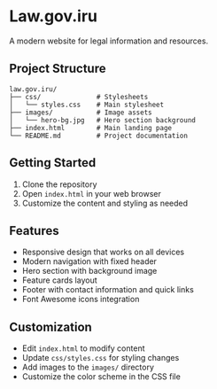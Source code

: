 # Law.gov.iru

A modern website for legal information and resources.

## Project Structure

```
law.gov.iru/
├── css/              # Stylesheets
│   └── styles.css    # Main stylesheet
├── images/           # Image assets
│   └── hero-bg.jpg   # Hero section background
├── index.html        # Main landing page
└── README.md         # Project documentation
```

## Getting Started

1. Clone the repository
2. Open `index.html` in your web browser
3. Customize the content and styling as needed

## Features

- Responsive design that works on all devices
- Modern navigation with fixed header
- Hero section with background image
- Feature cards layout
- Footer with contact information and quick links
- Font Awesome icons integration

## Customization

- Edit `index.html` to modify content
- Update `css/styles.css` for styling changes
- Add images to the `images/` directory
- Customize the color scheme in the CSS file
